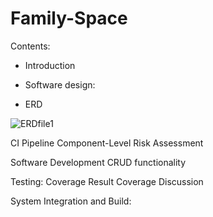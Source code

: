 #   **Family-Space**

Contents: 
* Introduction 

* Software design: 
*   ERD

![ERDfile1](https://user-images.githubusercontent.com/73299366/103420584-eb003d00-4b8f-11eb-86fc-6fdd83f0f875.png)

CI Pipeline
Component-Level
Risk Assessment 

Software Development 
CRUD functionality 

Testing:
Coverage Result
Coverage Discussion 

System Integration and Build:

